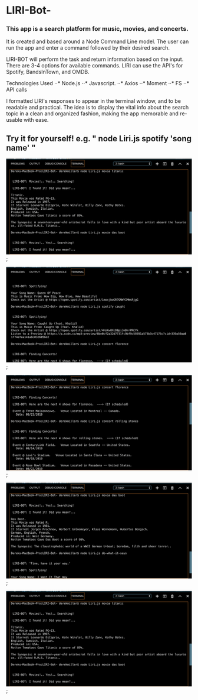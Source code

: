 # LIRI-Bot-

### This app is a search platform for music, movies, and concerts.

It is created and based around a Node Command Line model. 
The user can run the app and enter a command followed by their desired search. 

LIRI-BOT will perform the task and return information based on the input. There are 3-4 options for available commands. LIRI can use the API's for Spotify, BandsInTown, and OMDB.

Technologies Used
⋅⋅* Node.js
⋅⋅* Javascript.
⋅⋅* Axios
⋅⋅* Moment
⋅⋅* FS
⋅⋅* API calls

<!-- Technologies including node extensions like Axios, Moment, and FS allow LIRI to make API calls, read/write misc. files, and convert time/date formatting to a user friendly display.   -->

I formatted LIRI's responses to appear in the terminal window, and to be readable and practical. The idea is to display the vital info about the search topic in a clean and organized fashion, making the app memorable and re-usable with ease. 

## Try it for yourself! e.g. " node Liri.js spotify 'song name' "

[![Link to YouTube Hosted Video](./images/Liri-Demo-6.png)](https://youtu.be/3T6yXFYliQQ);

![Image](./images/Liri-Demo-1.png "Liri Demo #1");

![Image](./images/Liri-Demo-4.png "Liri Demo #2");

![Image](./images/Liri-Demo-5.png "Liri Demo #3");

![Image](./images/Liri-Demo-6.png "Liri Demo #4");




